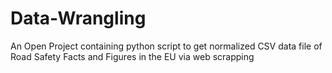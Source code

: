 # Data-Wrangling
An Open Project containing python script to get normalized CSV data file of Road Safety Facts and Figures in the EU via web scrapping
